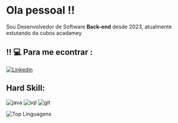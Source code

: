 # Ola pessoal ‼️

Sou Desenvolvedor de Software **Back-end** desde 2023, atualmente estutando da cubos acadamey

##  ‼️ 💻 Para me econtrar :
[![Linkedin](https://img.shields.io/badge/LinkedIn-0077B5?style=for-the-badge&logo=linkedin&logoColor=white)]([LinkRedeSocial](https://www.linkedin.com/in/everton-gomes-a791a5104/)https://www.linkedin.com/in/everton-gomes-a791a5104/)

## Hard Skill:
![java](https://img.shields.io/badge/JavaScript-323330?style=for-the-badge&logo=javascript&logoColor=F7DF1E)
![sql](https://img.shields.io/badge/MySQL-005C84?style=for-the-badge&logo=mysql&logoColor=white)
![git](https://img.shields.io/badge/GitHub-100000?style=for-the-badge&logo=github&logoColor=white)

![Top Linguagens](https://github-readme-stats.vercel.app/api/top-langs/?username=Evertongn&theme=tokyonight&custom_title=Top%20%Linguagens)
